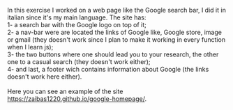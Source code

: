 In this exercise I worked on a web page like the Google search bar, I did it in italian since it's my main language.
The site has:<br>
1- a search bar with the Google logo on top of it;<br>
2- a nav-bar were are located the links of Google like, Google store, image or gmail (they doesn't work since I plan to make it working in every function when I learn js);<br>
3- the two buttons where one should lead you to your research, the other one to a casual search (they doesn't work either);<br>
4- and last, a footer wich contains information about Google (the links doesn't work here either).<br>
<br>
Here you can see an example of the site https://zaibas1220.github.io/google-homepage/.
